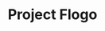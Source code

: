 ---
codehost: https://github.com/tibcosoftware/flogo
logohandle: flogoio
sort: flogo
title: Project Flogo
website: http://www.flogo.io/
---